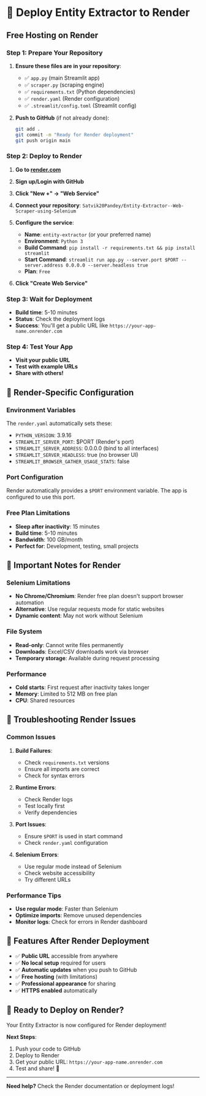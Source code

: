 # 🚀 Deploy Entity Extractor to Render

## **Free Hosting on Render**

### **Step 1: Prepare Your Repository**

1. **Ensure these files are in your repository**:
   - ✅ `app.py` (main Streamlit app)
   - ✅ `scraper.py` (scraping engine)
   - ✅ `requirements.txt` (Python dependencies)
   - ✅ `render.yaml` (Render configuration)
   - ✅ `.streamlit/config.toml` (Streamlit config)

2. **Push to GitHub** (if not already done):
   ```bash
   git add .
   git commit -m "Ready for Render deployment"
   git push origin main
   ```

### **Step 2: Deploy to Render**

1. **Go to [render.com](https://render.com)**
2. **Sign up/Login with GitHub**
3. **Click "New +" → "Web Service"**
4. **Connect your repository**: `Satvik20Pandey/Entity-Extractor--Web-Scraper-using-Selenium`
5. **Configure the service**:
   - **Name**: `entity-extractor` (or your preferred name)
   - **Environment**: `Python 3`
   - **Build Command**: `pip install -r requirements.txt && pip install streamlit`
   - **Start Command**: `streamlit run app.py --server.port $PORT --server.address 0.0.0.0 --server.headless true`
   - **Plan**: `Free`

6. **Click "Create Web Service"**

### **Step 3: Wait for Deployment**

- **Build time**: 5-10 minutes
- **Status**: Check the deployment logs
- **Success**: You'll get a public URL like `https://your-app-name.onrender.com`

### **Step 4: Test Your App**

- **Visit your public URL**
- **Test with example URLs**
- **Share with others!**

## **🔧 Render-Specific Configuration**

### **Environment Variables**

The `render.yaml` automatically sets these:
- `PYTHON_VERSION`: 3.9.16
- `STREAMLIT_SERVER_PORT`: $PORT (Render's port)
- `STREAMLIT_SERVER_ADDRESS`: 0.0.0.0 (bind to all interfaces)
- `STREAMLIT_SERVER_HEADLESS`: true (no browser UI)
- `STREAMLIT_BROWSER_GATHER_USAGE_STATS`: false

### **Port Configuration**

Render automatically provides a `$PORT` environment variable. The app is configured to use this port.

### **Free Plan Limitations**

- **Sleep after inactivity**: 15 minutes
- **Build time**: 5-10 minutes
- **Bandwidth**: 100 GB/month
- **Perfect for**: Development, testing, small projects

## **🚨 Important Notes for Render**

### **Selenium Limitations**

- **No Chrome/Chromium**: Render free plan doesn't support browser automation
- **Alternative**: Use regular requests mode for static websites
- **Dynamic content**: May not work without Selenium

### **File System**

- **Read-only**: Cannot write files permanently
- **Downloads**: Excel/CSV downloads work via browser
- **Temporary storage**: Available during request processing

### **Performance**

- **Cold starts**: First request after inactivity takes longer
- **Memory**: Limited to 512 MB on free plan
- **CPU**: Shared resources

## **🔧 Troubleshooting Render Issues**

### **Common Issues**

1. **Build Failures**:
   - Check `requirements.txt` versions
   - Ensure all imports are correct
   - Check for syntax errors

2. **Runtime Errors**:
   - Check Render logs
   - Test locally first
   - Verify dependencies

3. **Port Issues**:
   - Ensure `$PORT` is used in start command
   - Check `render.yaml` configuration

4. **Selenium Errors**:
   - Use regular mode instead of Selenium
   - Check website accessibility
   - Try different URLs

### **Performance Tips**

- **Use regular mode**: Faster than Selenium
- **Optimize imports**: Remove unused dependencies
- **Monitor logs**: Check for errors in Render dashboard

## **📱 Features After Render Deployment**

- ✅ **Public URL** accessible from anywhere
- ✅ **No local setup** required for users
- ✅ **Automatic updates** when you push to GitHub
- ✅ **Free hosting** (with limitations)
- ✅ **Professional appearance** for sharing
- ✅ **HTTPS enabled** automatically

## **🎯 Ready to Deploy on Render?**

Your Entity Extractor is now configured for Render deployment!

**Next Steps**:
1. Push your code to GitHub
2. Deploy to Render
3. Get your public URL: `https://your-app-name.onrender.com`
4. Test and share! 🎉

---

**Need help?** Check the Render documentation or deployment logs!
